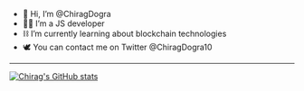 - 👋 Hi, I’m @ChiragDogra
- 🧑‍💻 I’m a JS developer
- ⛓️ I’m currently learning about blockchain technologies
- 🕊️ You can contact me on Twitter @ChiragDogra10

<!---
ChiragDogra/ChiragDogra is a ✨ special ✨ repository because its `README.md` (this file) appears on your GitHub profile.
You can click the Preview link to take a look at your changes.
--->

---
[![Chirag's GitHub stats](https://github-readme-stats.vercel.app/api?username=ChiragDogra)](https://github.com/anuraghazra/github-readme-stats)
